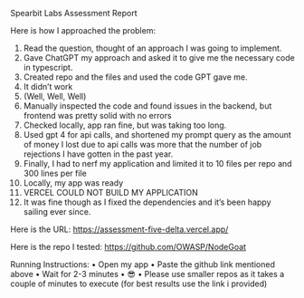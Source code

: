 Spearbit Labs Assessment Report

Here is how I approached the problem:

1. Read the question, thought of an approach I was going to implement.
2. Gave ChatGPT my approach and asked it to give me the necessary code in typescript.
3. Created repo and the files and used the code GPT gave me.
4. It didn’t work
5. (Well, Well, Well)
6. Manually inspected the code and found issues in the backend, but frontend was pretty solid with no errors
7. Checked locally, app ran fine, but was taking too long.
8. Used gpt 4 for api calls, and shortened my prompt query as the amount of money I lost due to api calls was more that the number of job rejections I have gotten in the past year.
9. Finally, I had to nerf my application and limited it to 10 files per repo and 300 lines per file
10. Locally, my app was ready
11. VERCEL COULD NOT BUILD MY APPLICATION
12. It was fine though as I fixed the dependencies and it’s been happy sailing ever since.

Here is the URL: https://assessment-five-delta.vercel.app/

Here is the repo I tested: https://github.com/OWASP/NodeGoat

Running Instructions:
•	Open my app
•	Paste the github link mentioned above
•	Wait for 2-3 minutes
•	😎
• Please use smaller repos as it takes a couple of minutes to execute (for best results use the link i provided)


